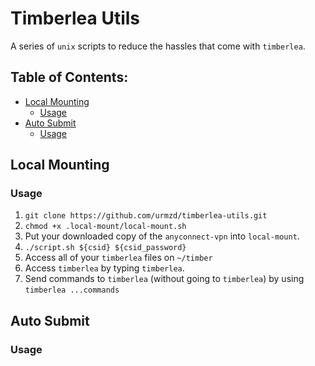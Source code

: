 # Timberlea Utils

A series of `unix` scripts to reduce the hassles that come with `timberlea`.

## Table of Contents:

- [Local Mounting](#local-mounting)
  - [Usage](#local-mounting#usage)
- [Auto Submit](#auto-submit)
  - [Usage](#auto-submit#usage)

## Local Mounting

<h3 id="local-mounting#usage">Usage</h3>

1. `git clone https://github.com/urmzd/timberlea-utils.git`
2. `chmod +x .local-mount/local-mount.sh`
3. Put your downloaded copy of the `anyconnect-vpn` into `local-mount`.
4. `./script.sh ${csid} ${csid_password}`
5. Access all of your `timberlea` files on `~/timber`
6. Access `timberlea` by typing `timberlea`.
7. Send commands to `timberlea` (without going to `timberlea`) by using `timberlea ...commands`

## Auto Submit

<h3 id="auto-submit#usage">Usage</h3>
